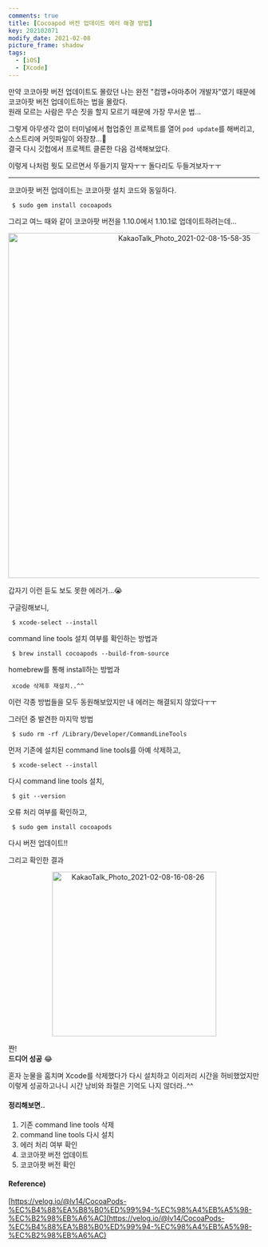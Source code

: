 ```yaml
---
comments: true
title: [Cocoapod 버전 업데이트 에러 해결 방법]
key: 202102071
modify_date: 2021-02-08
picture_frame: shadow
tags:
  - [iOS]
  - [Xcode]
---
```

 
만약 코코아팟 버전 업데이트도 몰랐던 나는 완전 "컴맹+아마추어 개발자"였기 때문에 코코아팟 버전 업데이트하는 법을 몰랐다.   
원래 모르는 사람은 무슨 짓을 할지 모르기 때문에 가장 무서운 법...   
 
그렇게 아무생각 없이 터미널에서 협업중인 프로젝트를 열어 `pod update`를 해버리고, 소스트리에 커밋파일이 와장창...🥲   
결국 다시 깃헙에서 프로젝트 클론한 다음 검색해보았다.
 
이렇게 나처럼 뭣도 모르면서 뚜들기지 말자ㅜㅜ 돌다리도 두들겨보자ㅜㅜ   
 
***
 
코코아팟 버전 업데이트는 코코아팟 설치 코드와 동일하다.
```
 $ sudo gem install cocoapods
```
그리고 여느 때와 같이 코코아팟 버전을 1.10.0에서 1.10.1로 업데이트하려는데...   
 
<p style="text-align:center"><img width="690" alt="KakaoTalk_Photo_2021-02-08-15-58-35" src="https://user-images.githubusercontent.com/50580583/107186940-86ef5500-6a28-11eb-8802-a6980f3b6d34.png"></p>   
 
갑자기 이런 듣도 보도 못한 에러가...😭
    
    
구글링해보니,
```
 $ xcode-select --install
```
command line tools 설치 여부를 확인하는 방법과
```
 $ brew install cocoapods --build-from-source
```
homebrew를 통해 install하는 방법과
```
 xcode 삭제후 재설치..^^
```
이런 각종 방법들을 모두 동원해보았지만 내 에러는 해결되지 않았다ㅜㅜ   
    
    
그러던 중 발견한 마지막 방법
```
 $ sudo rm -rf /Library/Developer/CommandLineTools
```
먼저 기존에 설치된 command line tools를 아예 삭제하고,
```
 $ xcode-select --install
```
다시 command line tools 설치,
```
 $ git --version
```
오류 처리 여부를 확인하고,
```
 $ sudo gem install cocoapods
```
다시 버전 업데이트!!   
 
그리고 확인한 결과   
 
<p style="text-align:center"><img width="329" alt="KakaoTalk_Photo_2021-02-08-16-08-26" src="https://user-images.githubusercontent.com/50580583/107186946-88208200-6a28-11eb-84f9-99e767ed6e1c.png"></p>   
 
짠!   
**드디어 성공** 😂
    
    
혼자 눈물을 훔치며 Xcode를 삭제했다가 다시 설치하고 이리저리 시간을 허비했었지만 이렇게 성공하고나니 시간 낭비와 좌절은 기억도 나지 않더라..^^
 
#### 정리해보면..
 
1. 기존 command line tools 삭제
2. command line tools 다시 설치
3. 에러 처리 여부 확인
4. 코코아팟 버전 업데이트
5. 코코아팟 버전 확인
 
#### Reference)
 
[https://velog.io/@lv14/CocoaPods-%EC%B4%88%EA%B8%B0%ED%99%94-%EC%98%A4%EB%A5%98-%EC%B2%98%EB%A6%AC](https://velog.io/@lv14/CocoaPods-%EC%B4%88%EA%B8%B0%ED%99%94-%EC%98%A4%EB%A5%98-%EC%B2%98%EB%A6%AC)
